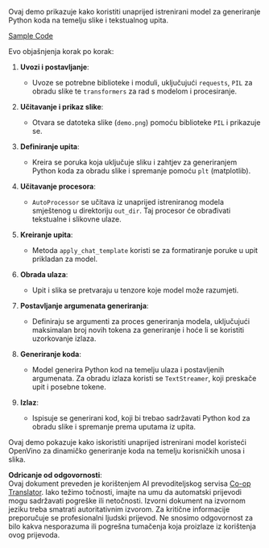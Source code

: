 <!--
CO_OP_TRANSLATOR_METADATA:
{
  "original_hash": "d7d7afa242a4a041ff4193546d4baf16",
  "translation_date": "2025-05-09T20:02:51+00:00",
  "source_file": "md/02.Application/04.Vision/Phi3/E2E_OpenVino_Phi3Vision.md",
  "language_code": "hr"
}
-->
Ovaj demo prikazuje kako koristiti unaprijed istrenirani model za generiranje Python koda na temelju slike i tekstualnog upita.

[Sample Code](../../../../../../code/06.E2E/E2E_OpenVino_Phi3-vision.ipynb)

Evo objašnjenja korak po korak:

1. **Uvozi i postavljanje**:
   - Uvoze se potrebne biblioteke i moduli, uključujući `requests`, `PIL` za obradu slike te `transformers` za rad s modelom i procesiranje.

2. **Učitavanje i prikaz slike**:
   - Otvara se datoteka slike (`demo.png`) pomoću biblioteke `PIL` i prikazuje se.

3. **Definiranje upita**:
   - Kreira se poruka koja uključuje sliku i zahtjev za generiranjem Python koda za obradu slike i spremanje pomoću `plt` (matplotlib).

4. **Učitavanje procesora**:
   - `AutoProcessor` se učitava iz unaprijed istreniranog modela smještenog u direktoriju `out_dir`. Taj procesor će obrađivati tekstualne i slikovne ulaze.

5. **Kreiranje upita**:
   - Metoda `apply_chat_template` koristi se za formatiranje poruke u upit prikladan za model.

6. **Obrada ulaza**:
   - Upit i slika se pretvaraju u tenzore koje model može razumjeti.

7. **Postavljanje argumenata generiranja**:
   - Definiraju se argumenti za proces generiranja modela, uključujući maksimalan broj novih tokena za generiranje i hoće li se koristiti uzorkovanje izlaza.

8. **Generiranje koda**:
   - Model generira Python kod na temelju ulaza i postavljenih argumenata. Za obradu izlaza koristi se `TextStreamer`, koji preskače upit i posebne tokene.

9. **Izlaz**:
   - Ispisuje se generirani kod, koji bi trebao sadržavati Python kod za obradu slike i spremanje prema uputama iz upita.

Ovaj demo pokazuje kako iskoristiti unaprijed istrenirani model koristeći OpenVino za dinamičko generiranje koda na temelju korisničkih unosa i slika.

**Odricanje od odgovornosti**:  
Ovaj dokument preveden je korištenjem AI prevoditeljskog servisa [Co-op Translator](https://github.com/Azure/co-op-translator). Iako težimo točnosti, imajte na umu da automatski prijevodi mogu sadržavati pogreške ili netočnosti. Izvorni dokument na izvornom jeziku treba smatrati autoritativnim izvorom. Za kritične informacije preporučuje se profesionalni ljudski prijevod. Ne snosimo odgovornost za bilo kakva nesporazuma ili pogrešna tumačenja koja proizlaze iz korištenja ovog prijevoda.